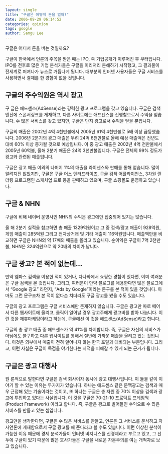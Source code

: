 ```yaml
---
layout: single
title: "구글은 어떻게 돈을 벌까?"
date: 2006-09-29 06:14:52
categories: opinion
tags: google
author: Samgu Lee
---
```


구글은 어디서 돈을 버는 것일까요?

구글이 한국에서 언론의 주목을 받은 때는 IPO, 즉 기업공개가 이루어진 후 부터입니다. IPO를 전후로 많은 기업 분석가들은 구글을 이리저리 분해하기 시작했고, 그 결과물이 전세계로 퍼져나가 뉴스로 거듭나게 됩니다. 대부분의 인터넷 사용자들은 구글 서비스를 사용하면서 결제를 한 경험이 없을 것입니다.

## 구글의 주수익원은 역시 광고

구 글은 애드센스(AdSense)라는 강력한 광고 프로그램을 갖고 있습니다. 구글은 검색엔진에 스폰서링크를 게재하고, 다른 사이트에는 애드센스를 진행함으로서 수익을 얻습니다. 수 많은 서비스를 갖고 있지만, 구글은 단지 광고로서 수익을 얻을 뿐입니다.

구글의 매출은 2002년 4억 4천만불에서 2005년 61억 4천만불로 5배 이상 급등했습니다. 2006년 2분기의 광고 매출은 무려 24억 6천만불로 올해 예상 매출액은 전년도 대비 60% 이상 증가될 것으로 예상됩니다. 이 중 광고 매출은 2002년 4억 천만불에서 2005년 60억불, 올해 2분기 매출은 24억 3천만불입니다. 구글은 전체의 99% 정도가 광고와 관련된 매출입니다.

구글은 광고 매출 이외의 나머지 1%의 매출을 라이센스와 판매를 통해 얻습니다. 많이 알려지진 않았지만, 구글은 구글 어스 엔터프라이즈, 구글 검색 어플라이언스, 3차원 랜더링 프로그램인 스케치업 프로 등을 판매하고 있으며, 구글 쇼핑몰도 운영하고 있습니다.

## 구글 & NHN

구글에 비해 네이버 운영사인 NHN의 수익은 광고에만 집중되어 있지는 않습니다.

올 해 2분기 실적을 참고하면 총 매출 1329억원이고 그 중 검색/광고 매출이 928억원, 게임 매출이 285억원 그리고 전자상거래 및 기타 매출이 116억원입니다. 매출액만을 비교하면 구글은 NHN의 약 17배의 매출을 올리고 있습니다. 순이익은 구글이 7억 2천만불, NHN은 324억원으로 약 20배의 차이가 납니다.

## 구글 광고? 본 적이 없는데…

만약 엠파스 검색을 이용한 적이 있거나, 다나와에서 쇼핑한 경험이 있다면, 이미 여러분은 구글 검색을 본 것입니다. 그리고, 여러분이 만약 블로그를 애용한다면 많은 블로그에서 “Google 광고” 라던지, “Ads by Google”이라는 문구를 본 적이 있을 것입니다. 아마도 그런 문구조차 본 적이 없다손 치더라도 구글 광고를 봤을 수도 있습니다.

구글의 광고 프로그램은 구글 서비스에만 존재하지 않습니다. 구글은 광고만 따로 떼어서 다른 웹사이트에 올리고, 클릭이 일어날 경우 광고주에게 광고비를 받아 나눕니다. 이런 것을 제휴마케팅이라고 하는데, 구글에선 이 것을 애드센스(AdSense)라고 합니다.

구글의 총 광고 매출 중 애드센스가 약 41%를 차지합니다. 즉, 구글은 자신의 서비스가 아님에도 불구하고 다른 웹사이트를 통해서 절반에 가까운 매출을 올리고 있는 것입니다. 이것은 외부에서 매출이 전혀 일어나지 않는 한국 포탈과 대비되는 부분입니다. 그리고, 이런 사실은 구글이 독점을 야기한다는 지적을 피해갈 수 있게 되는 근거가 됩니다.

## 구글은 광고 대행사

원 론적으로 말한다면 구글은 검색 회사이자 동시에 광고 대행사입니다. 이 둘을 같이 이야기 할 수 있는 이유는 두가지가 있습니다. 하나는 애드센스 같은 문맥광고는 검색과 매우 근접해 있는 기술이라는 것이고, 또 하나는 구글은 총 자원 중 70% 이상을 검색과 광고에 투입하고 있다는 사실입니다. 이 것을 구글은 70-21-10 프로덕트 프레임웍(Product Framework) 이라고 합니다. 즉, 구글은 광고로 벌어들인 수익으로 수 많은 서비스를 만들고 있는 셈입니다.

광고만을 생각한다면, 구글은 수 많은 서비스를 만들고, 언론은 그 서비스를 분석하고 자사언론에 게재함으로서 구글 광고를 해 준다라고 볼 수도 있습니다. 이런 이상한 분석이 가능한 이유 때문에 경제 분석가들이 인터넷 비지니스를 신경제라고 부르고 있고, 그 선두에 구글이 있기 때문에 많은 호사가들은 구글을 새로운 자본주의를 여는 개척자로 보고 있습니다.
